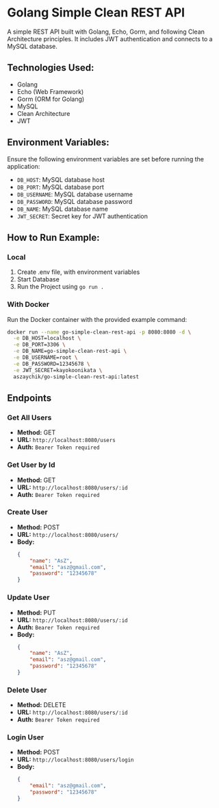 # Golang Simple Clean REST API

A simple REST API built with Golang, Echo, Gorm, and following Clean Architecture principles. It includes JWT authentication and connects to a MySQL database.

## Technologies Used:
- Golang
- Echo (Web Framework)
- Gorm (ORM for Golang)
- MySQL
- Clean Architecture
- JWT

## Environment Variables:
Ensure the following environment variables are set before running the application:

- `DB_HOST`: MySQL database host
- `DB_PORT`: MySQL database port
- `DB_USERNAME`: MySQL database username
- `DB_PASSWORD`: MySQL database password
- `DB_NAME`: MySQL database name
- `JWT_SECRET`: Secret key for JWT authentication

## How to Run Example:

### Local
1. Create .env file, with environment variables
2. Start Database
3. Run the Project using ``` go run . ```

### With Docker 
Run the Docker container with the provided example command:

```bash
docker run --name go-simple-clean-rest-api -p 8080:8080 -d \
  -e DB_HOST=localhost \
  -e DB_PORT=3306 \
  -e DB_NAME=go-simple-clean-rest-api \
  -e DB_USERNAME=root \
  -e DB_PASSWORD=12345678 \
  -e JWT_SECRET=kayokoonikata \
  aszaychik/go-simple-clean-rest-api:latest
```

## Endpoints

### Get All Users
- **Method:** GET
- **URL:** `http://localhost:8080/users`
- **Auth:** `Bearer Token required`

### Get User by Id
- **Method:** GET
- **URL:** `http://localhost:8080/users/:id`
- **Auth:** `Bearer Token required`

### Create User
- **Method:** POST
- **URL:** `http://localhost:8080/users/`
- **Body:**
  ```json
  {
      "name": "AsZ",
      "email": "asz@gmail.com",
      "password": "12345678"
  }

### Update User
- **Method:** PUT
- **URL:** `http://localhost:8080/users/:id`
- **Auth:** `Bearer Token required`
- **Body:**
  ```json
  {
      "name": "AsZ",
      "email": "asz@gmail.com",
      "password": "12345678"
  }

### Delete User
- **Method:** DELETE
- **URL:** `http://localhost:8080/users/:id`
- **Auth:** `Bearer Token required`

### Login User
- **Method:** POST
- **URL:** `http://localhost:8080/users/login`
- **Body:**
  ```json
  {
      "email": "asz@gmail.com",
      "password": "12345678"
  }

